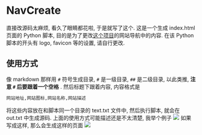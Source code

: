 # NavCreate
直接改源码太麻烦, 看久了眼睛都花啦, 于是就写了这个.
这是一个生成 index.html 页面的 Python 脚本, 目的是为了更改[这个项目](https://github.com/WebStackPage/WebStackPage.github.io)的网站导航中的内容. 在该 Python 脚本的开头有 logo, favicon 等的设置, 请自行更改.
## 使用方式
像 markdown 那样用 `#` 符号生成目录, `#` 是一级目录, `##` 是二级目录, 以此类推, **注意 `#` 后要跟着一个空格** . 然后标题下跟着内容, 内容格式是
```markdown
网站地址,网站图标,网站名称,网站描述
```
将这些内容放在和脚本同一个目录的 text.txt 文件中, 然后执行脚本, 就会在 out.txt 中生成源码.
上面的使用方式可能描述还是不太清楚, 我举个例子
![](https://cdn.jsdelivr.net/gh/yunwanjia-cloud/NavCreate/1.png)
如果写成这样, 那么会生成这样的页面
![](https://cdn.jsdelivr.net/gh/yunwanjia-cloud/NavCreate/2.png)
